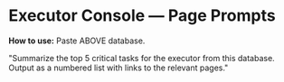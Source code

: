 # Executor Console — Page Prompts

**How to use:** Paste ABOVE database.

"Summarize the top 5 critical tasks for the executor from this database. Output as a numbered list with links to the relevant pages."
